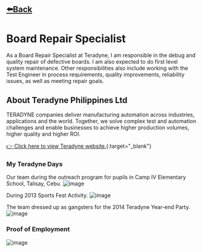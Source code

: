 ## [⬅️Back](./)
# Board Repair Specialist
As a Board Repair Specialist at Teradyne, I am responsible in the debug and quality repair of defective boards. I am also expected to do first level system maintenance. Other responsibilities also include working with the Test Engineer in process requirements, quality improvements, reliability issues, as well as meeting repair goals. 

## About Teradyne Philippines Ltd
TERADYNE companies deliver manufacturing automation across industries, applications and the world. Together, we solve complex test and automation challenges and enable businesses to achieve higher production volumes, higher quality and higher ROI.

[👉 Click here to view Teradyne website.](https://www.teradyne.com/semiconductor-testing/){:target="_blank"}

### My Teradyne Days

Our team during the outreach program for pupils in Camp IV Elementary School, Talisay, Cebu.
![image](https://github.com/greatcyan/cyrus-baruc-data-analytics-portfolio/assets/95137493/1aba76dc-c41d-4ee3-a072-6f960a819a08)

During 2013 Sports Fest Activity.
![image](https://github.com/greatcyan/cyrus-baruc-data-analytics-portfolio/assets/95137493/77687f7e-49c0-4ccb-9d6c-51a368a5211d "2013 Sports Fest")

The team dressed up as gangsters for the 2014 Teradyne Year-end Party.
![image](https://github.com/greatcyan/cyrus-baruc-data-analytics-portfolio/assets/95137493/7067c771-8e0c-49d0-a207-0128d1353bc1 "2014 Year-End Party")


### Proof of Employment
![image](https://github.com/greatcyan/cyrus-baruc-data-analytics-portfolio/assets/95137493/7a8cc847-1f03-4d6c-a47e-2cf1a6d58a47)


